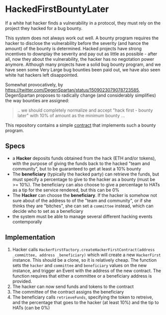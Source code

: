 # HackedFirstBountyLater

If a white hat hacker finds a vulnerability in a protocol, they must rely on the project they hacked for a bug bounty. 

This system does not always work out well. A bounty program requires the hacker to disclose the vulnerability before the severity (and hance the amount) of the bounty is determined. Hacked projects have strong incentives to downplay the severity and pay out as little as possible - after all, now they about the vulnerability, the hacker has no negotation power anymore. Although  many projects have a solid bug bounty program, and we have seen some Very Large bug bounties been paid out, we have also seen white hat hackers left disappointed. 

Somewhat provocatively, by https://twitter.com/DegenSpartan/status/1509023079078723585, DegenSpartan proposes to  radically change (and considerably simplifies) the way bounties are assigned: 

> .. we should completely normalize and accept "hack first - bounty later" with 10% of amount as the minimum bounty ...

This repository contains a simple [contract](./contracts/HackedFirst.sol) that implements such a bounty program.


## Specs

- a **Hacker** deposits funds obtained from the hack (ETH and/or tokens), with the purpose of giving the funds back to the hacked "team and community", but to be guaranteed to get at least a 10% bounty
- The **beneficiary** (typically the hacked party) can retrieve the funds, but must specify a percentage to give to the hacker as a bounty (must be >= 10%). The beneficiary can also choose to give a percentage to HATs as a tip for the service rendered, but this can be 0%
- The **Hacker** can choose the **beneficiary**. If the hacker is somehow not sure about of the address to of the "team and community", or if she thinks they are "bitches", she can set a `committee` instead, which can decide who to set as a beneficiary 
- the system must be able to manage several different hacking events contemporally

## Implementation

1. Hacker calls `HackerFirstFactory.createHackerFirstContract(address _committee, address _beneficiary)` which will create a new `HackerFirst` instance. This should be a clone, so it is relatively cheap. The function sets the `hacker` and `committee` and `beneficiary` values on the new instance, and trigger an Event with the address of the new contract. The function requires that either a committee or a beneficiary address is provided. 
2. The hacker can now send funds and tokens to the contract
3. The committee of the contract assigns the beneficiary
4. The beneficiary calls `retrieveFunds`, specifying the token to retreive, and the percentage that goes to the hacker (at least 10%) and the tip to HATs (can be 0%)

